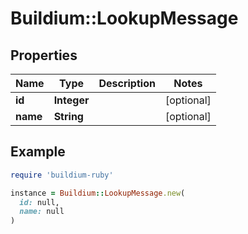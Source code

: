 # Buildium::LookupMessage

## Properties

| Name | Type | Description | Notes |
| ---- | ---- | ----------- | ----- |
| **id** | **Integer** |  | [optional] |
| **name** | **String** |  | [optional] |

## Example

```ruby
require 'buildium-ruby'

instance = Buildium::LookupMessage.new(
  id: null,
  name: null
)
```


